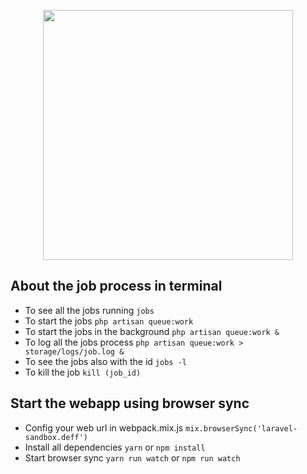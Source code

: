 <p align="center"><img  src="https://res.cloudinary.com/dtfbvvkyp/image/upload/v1566331377/laravel-logolockup-cmyk-red.svg"  width="400"></p>



## About the job process in terminal


-  To see all the jobs running
`jobs`
- To start the jobs
`php artisan queue:work`
- To start the jobs in the background
 `php artisan queue:work &`
- To log all the jobs process
`php artisan queue:work > storage/logs/job.log &`
 - To see the jobs also with the id
 `jobs -l`
- To kill the job
`kill (job_id)`


## Start the webapp using browser sync

-  Config your web url in webpack.mix.js
`mix.browserSync('laravel-sandbox.deff')`
- Install all dependencies
`yarn` or `npm install`
- Start browser sync
`yarn run watch` or `npm run watch`
